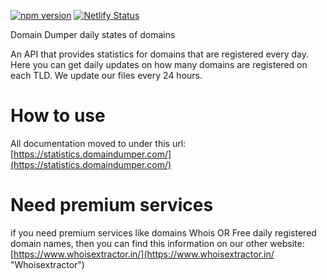 [![npm version](https://badge.fury.io/js/domaindumper-domain-statistics.svg)](https://badge.fury.io/js/domaindumper-domain-statistics) [![Netlify Status](https://api.netlify.com/api/v1/badges/eadf929b-e093-4a1a-b449-9eb62242aff9/deploy-status)](https://app.netlify.com/sites/domaindumper/deploys)

Domain Dumper daily states of domains

An API that provides statistics for domains that are registered every day. Here you can get daily updates on how many domains are registered on each TLD. We update our files every 24 hours.

# How to use
All documentation moved to under this url: [https://statistics.domaindumper.com/](https://statistics.domaindumper.com/)

# Need premium services

if you need premium services like domains Whois OR Free daily registered domain names, then you can find this information on our other website: [https://www.whoisextractor.in/](https://www.whoisextractor.in/ "Whoisextractor")